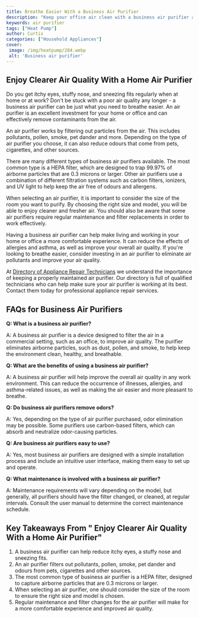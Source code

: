 ```yaml
---
title: Breathe Easier With a Business Air Purifier
description: "Keep your office air clean with a business air purifier and enjoy the best air quality possible Learn more about the benefits and features of these devices in this blog post"
keywords: air purifier
tags: ["Heat Pump"]
author: Curtis
categories: ["Household Appliances"]
cover: 
 image: /img/heatpump/284.webp
 alt: 'Business air purifier'
---
```

## Enjoy Clearer Air Quality With a Home Air Purifier

Do you get itchy eyes, stuffy nose, and sneezing fits regularly when at home or at work? Don't be stuck with a poor air quality any longer - a business air purifier can be just what you need to breathe easier. An air purifier is an excellent investment for your home or office and can effectively remove contaminants from the air.

An air purifier works by filtering out particles from the air. This includes pollutants, pollen, smoke, pet dander and more. Depending on the type of air purifier you choose, it can also reduce odours that come from pets, cigarettes, and other sources.

There are many different types of business air purifiers available. The most common type is a HEPA filter, which are designed to trap 99.97% of airborne particles that are 0.3 microns or larger. Other air purifiers use a combination of different filtration systems such as carbon filters, ionizers, and UV light to help keep the air free of odours and allergens.

When selecting an air purifier, it is important to consider the size of the room you want to purify. By choosing the right size and model, you will be able to enjoy cleaner and fresher air. You should also be aware that some air purifiers require regular maintenance and filter replacements in order to work effectively.

Having a business air purifier can help make living and working in your home or office a more comfortable experience. It can reduce the effects of allergies and asthma, as well as improve your overall air quality. If you're looking to breathe easier, consider investing in an air purifier to eliminate air pollutants and improve your air quality.

At [Directory of Appliance Repair Technicians](./pages/appliance-repair-technicians) we understand the importance of keeping a properly maintained air purifier. Our directory is full of qualified technicians who can help make sure your air purifier is working at its best. Contact them today for professional appliance repair services.

## FAQs for Business Air Purifiers

**Q: What is a business air purifier?**

A: A business air purifier is a device designed to filter the air in a commercial setting, such as an office, to improve air quality. The purifier eliminates airborne particles, such as dust, pollen, and smoke, to help keep the environment clean, healthy, and breathable.

**Q: What are the benefits of using a business air purifier?**

A: A business air purifier will help improve the overall air quality in any work environment. This can reduce the occurrence of illnesses, allergies, and asthma-related issues, as well as making the air easier and more pleasant to breathe.

**Q: Do business air purifiers remove odors?**

A: Yes, depending on the type of air purifier purchased, odor elimination may be possible. Some purifiers use carbon-based filters, which can absorb and neutralize odor-causing particles.

**Q: Are business air purifiers easy to use?**

A: Yes, most business air purifiers are designed with a simple installation process and include an intuitive user interface, making them easy to set up and operate. 

**Q: What maintenance is involved with a business air purifier?**

A: Maintenance requirements will vary depending on the model, but generally, all purifiers should have the filter changed, or cleaned, at regular intervals. Consult the user manual to determine the correct maintenance schedule.

## Key Takeaways From " Enjoy Clearer Air Quality With a Home Air Purifier" 
1. A business air purifier can help reduce itchy eyes, a stuffy nose and sneezing fits. 
2. An air purifier filters out pollutants, pollen, smoke, pet dander and odours from pets, cigarettes and other sources.
3. The most common type of business air purifier is a HEPA filter, designed to capture airborne particles that are 0.3 microns or larger.
4. When selecting an air purifier, one should consider the size of the room to ensure the right size and model is chosen.
5. Regular maintenance and filter changes for the air purifier will make for a more comfortable experience and improved air quality.
